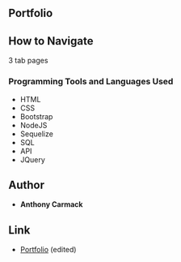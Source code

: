 ## Portfolio

## How to Navigate
3 tab pages 

### Programming Tools and Languages Used
* HTML
* CSS
* Bootstrap
* NodeJS
* Sequelize
* SQL
* API
* JQuery  


## Author

* **Anthony Carmack**



## Link 
* [Portfolio](https://invno1247.github.io/Responsive-Portfolio/) (edited) 